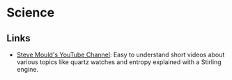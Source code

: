 # Science

## Links

* [Steve Mould's YouTube Channel](https://www.youtube.com/c/SteveMould): Easy to understand short videos about various topics like quartz watches and entropy explained with a Stirling engine.